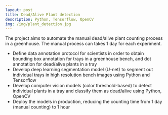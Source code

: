 ```yaml
---
layout: post
title: Dead/Alive Plant detection
description: Python, Tensorflow, OpenCV
img: /img/plant_detection.jpg
---
```


The project aims to automate the manual dead/alive plant counting process in a greenhouse. The manual process can takes 1 day for each experiment.
- Define data annotation protocol for scientists in order to obtain bounding box annotation for trays in a greenhouse bench, and dot annotation for dead/alive plants in a tray
- Develop deep learning segmentation model (U-net) to segment out individual trays in high resolution bench images using Python and Tensorflow
- Develop computer vision models (color threshold-based) to detect individual plants in a tray and classify them as dead/alive using Python, OpenCV
- Deploy the models in production, reducing the counting time from 1 day (manual counting) to 1 hour

<div class="img_row">
	<img class="col" src="{{ site.baseurl }}/img/plant_detection.jpg" alt="" title="Dead/Alive Plant detection"/>
</div>